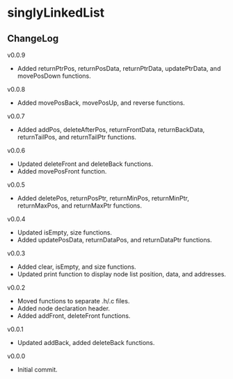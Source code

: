# singlyLinkedList

## ChangeLog
v0.0.9
- Added returnPtrPos, returnPosData, returnPtrData, updatePtrData, and movePosDown functions.

v0.0.8
- Added movePosBack, movePosUp, and reverse functions.

v0.0.7
- Added addPos, deleteAfterPos, returnFrontData, returnBackData, returnTailPos, and returnTailPtr functions.

v0.0.6
- Updated deleteFront and deleteBack functions.
- Added movePosFront function.

v0.0.5
- Added deletePos, returnPosPtr, returnMinPos, returnMinPtr, returnMaxPos, and returnMaxPtr functions.

v0.0.4
- Updated isEmpty, size functions.
- Added updatePosData, returnDataPos, and returnDataPtr functions.

v0.0.3
- Added clear, isEmpty, and size functions.
- Updated print function to display node list position, data, and addresses.

v0.0.2
- Moved functions to separate .h/.c files.
- Added node declaration header.
- Added addFront, deleteFront functions.

v0.0.1
- Updated addBack, added deleteBack functions. 

v0.0.0
- Initial commit.